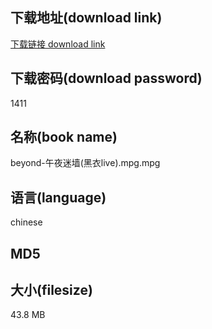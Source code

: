 ## 下载地址(download link)
[下载链接 download link](https://tutu365.netlify.app/?s=beyond-%E5%8D%88%E5%A4%9C%E8%BF%B7%E5%A2%99%28%E9%BB%91%E8%A1%A3live%29.mpg)

## 下载密码(download password)
1411

## 名称(book name)
beyond-午夜迷墙(黑衣live).mpg.mpg

## 语言(language)
chinese

## MD5


## 大小(filesize)
43.8 MB
